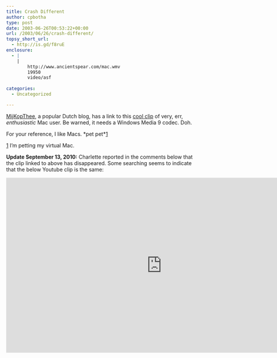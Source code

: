 ```yaml
---
title: Crash Different
author: cpbotha
type: post
date: 2003-06-26T00:53:22+00:00
url: /2003/06/26/crash-different/
topsy_short_url:
  - http://is.gd/f8ruE
enclosure:
  - |
    |
        http://www.ancientspear.com/mac.wmv
        19950
        video/asf
        
categories:
  - Uncategorized

---
```

[MijKopThee][1], a popular Dutch blog, has a link to this [cool clip][2] of very, err, _enthusiastic_ Mac user. Be warned, it needs a Windows Media 9 codec. Doh.

For your reference, I like Macs. \*pet pet\*[1]

[1] I&#8217;m petting my virtual Mac.

**Update September 13, 2010:** Charlette reported in the comments below that the clip linked to above has disappeared. Some searching seems to indicate that the below Youtube clip is the same:

<div class="jetpack-video-wrapper">
  <span class="embed-youtube" style="text-align:center; display: block;"><iframe class='youtube-player' type='text/html' width='840' height='473' src='https://www.youtube.com/embed/oD6N-Gw4npw?version=3&#038;rel=1&#038;fs=1&#038;autohide=2&#038;showsearch=0&#038;showinfo=1&#038;iv_load_policy=1&#038;wmode=transparent' allowfullscreen='true' style='border:0;'></iframe></span>
</div>

 [1]: http://www.mijnkopthee.nl/
 [2]: http://www.ancientspear.com/mac.wmv
